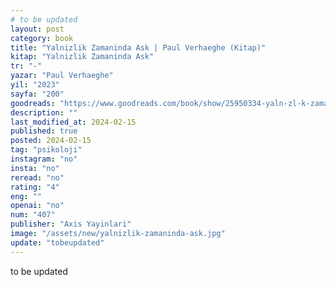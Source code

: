 ```yaml
---
# to be updated
layout: post
category: book
title: "Yalnizlik Zamaninda Ask | Paul Verhaeghe (Kitap)"
kitap: "Yalnizlik Zamaninda Ask"
tr: "-"
yazar: "Paul Verhaeghe"
yil: "2023"
sayfa: "200"
goodreads: "https://www.goodreads.com/book/show/25950334-yaln-zl-k-zaman-nda-a-k"
description: ""
last_modified_at: 2024-02-15
published: true
posted: 2024-02-15
tag: "psikoloji"
instagram: "no"
insta: "no"
reread: "no"
rating: "4"
eng: ""
openai: "no"
num: "407"
publisher: "Axis Yayinlari"
image: "/assets/new/yalnizlik-zamaninda-ask.jpg"
update: "tobeupdated"
---
```


to be updated
